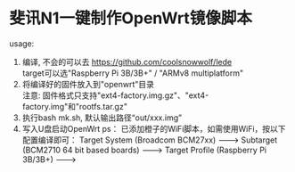 # 斐讯N1一键制作OpenWrt镜像脚本

usage:
1. 编译, 不会的可以去 https://github.com/coolsnowwolf/lede <br>
   target可以选"Raspberry Pi 3B/3B+" / "ARMv8 multiplatform" <br>
2. 将编译好的固件放入到"openwrt"目录 <br>
   注意: 固件格式只支持"ext4-factory.img.gz"、"ext4-factory.img"和"rootfs.tar.gz"<br>
3. 执行bash mk.sh, 默认输出路径“out/xxx.img”
4. 写入U盘启动OpenWrt
ps：
已添加橙子的WiFi脚本，如需使用WiFi，按以下配置编译即可：
Target System (Broadcom BCM27xx)  --->
Subtarget (BCM2710 64 bit based boards)  --->
Target Profile (Raspberry Pi 3B/3B+)  --->
